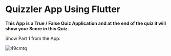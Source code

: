 # Quizzler App Using Flutter

**This App is a True / False Quiz Application and at the end of the quiz it will show your Score in this Quiz.**


Show Part 1 from the App:

![49cmtq](https://user-images.githubusercontent.com/50073317/88447131-3b7cad00-ce30-11ea-827f-6fc4a1c07b7b.gif)
